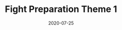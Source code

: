 --- 
layout: sheets-layout
title: "Fight Preparation Theme 1"
date: 2020-07-25
categories: original-works
pdf-link: fight-preparation-theme-1-imakappa-2020.pdf
pdf-lyric: #
yt-link: #
muse-link: https://musescore.com/user/28025112/scores/6266658
difficulty: Hard
thumbnail: 
---